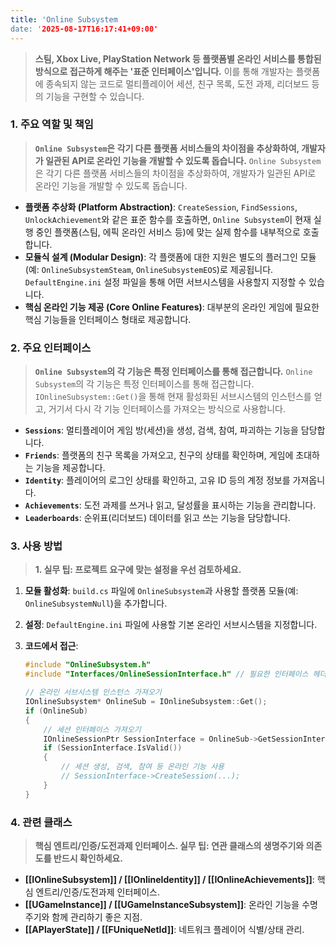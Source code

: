 ```yaml
---
title: 'Online Subsystem
date: '2025-08-17T16:17:41+09:00'
---
```




> **스팀, Xbox Live, PlayStation Network 등 플랫폼별 온라인 서비스를 통합된 방식으로 접근하게 해주는 '표준 인터페이스'입니다.** 이를 통해 개발자는 플랫폼에 종속되지 않는 코드로 멀티플레이어 세션, 친구 목록, 도전 과제, 리더보드 등의 기능을 구현할 수 있습니다.

### **1. 주요 역할 및 책임**
> **`Online Subsystem`은 각기 다른 플랫폼 서비스들의 차이점을 추상화하여, 개발자가 일관된 API로 온라인 기능을 개발할 수 있도록 돕습니다.**
`Online Subsystem`은 각기 다른 플랫폼 서비스들의 차이점을 추상화하여, 개발자가 일관된 API로 온라인 기능을 개발할 수 있도록 돕습니다.
* **플랫폼 추상화 (Platform Abstraction)**:
	`CreateSession`, `FindSessions`, `UnlockAchievement`와 같은 표준 함수를 호출하면, `Online Subsystem`이 현재 실행 중인 플랫폼(스팀, 에픽 온라인 서비스 등)에 맞는 실제 함수를 내부적으로 호출합니다.
* **모듈식 설계 (Modular Design)**:
	각 플랫폼에 대한 지원은 별도의 플러그인 모듈(예: `OnlineSubsystemSteam`, `OnlineSubsystemEOS`)로 제공됩니다. `DefaultEngine.ini` 설정 파일을 통해 어떤 서브시스템을 사용할지 지정할 수 있습니다.
* **핵심 온라인 기능 제공 (Core Online Features)**:
	대부분의 온라인 게임에 필요한 핵심 기능들을 인터페이스 형태로 제공합니다.

### **2. 주요 인터페이스**
> **`Online Subsystem`의 각 기능은 특정 인터페이스를 통해 접근합니다.**
`Online Subsystem`의 각 기능은 특정 인터페이스를 통해 접근합니다. `IOnlineSubsystem::Get()`을 통해 현재 활성화된 서브시스템의 인스턴스를 얻고, 거기서 다시 각 기능 인터페이스를 가져오는 방식으로 사용합니다.
* **`Sessions`**:
	멀티플레이어 게임 방(세션)을 생성, 검색, 참여, 파괴하는 기능을 담당합니다.
* **`Friends`**:
	플랫폼의 친구 목록을 가져오고, 친구의 상태를 확인하며, 게임에 초대하는 기능을 제공합니다.
* **`Identity`**:
	플레이어의 로그인 상태를 확인하고, 고유 ID 등의 계정 정보를 가져옵니다.
* **`Achievements`**:
	도전 과제를 쓰거나 읽고, 달성률을 표시하는 기능을 관리합니다.
* **`Leaderboards`**:
	순위표(리더보드) 데이터를 읽고 쓰는 기능을 담당합니다.

### **3. 사용 방법**
> **1. 실무 팁: 프로젝트 요구에 맞는 설정을 우선 검토하세요.**
1.  **모듈 활성화**:
	`build.cs` 파일에 `OnlineSubsystem`과 사용할 플랫폼 모듈(예: `OnlineSubsystemNull`)을 추가합니다.
2.  **설정**:
	`DefaultEngine.ini` 파일에 사용할 기본 온라인 서브시스템을 지정합니다.
    
3.  **코드에서 접근**:
	```cpp
    #include "OnlineSubsystem.h"
    #include "Interfaces/OnlineSessionInterface.h" // 필요한 인터페이스 헤더 포함
    
    // 온라인 서브시스템 인스턴스 가져오기
    IOnlineSubsystem* OnlineSub = IOnlineSubsystem::Get();
    if (OnlineSub)
    {
        // 세션 인터페이스 가져오기
        IOnlineSessionPtr SessionInterface = OnlineSub->GetSessionInterface();
        if (SessionInterface.IsValid())
        {
            // 세션 생성, 검색, 참여 등 온라인 기능 사용
            // SessionInterface->CreateSession(...);
        }
    }
    ```

### **4. 관련 클래스**
> **핵심 엔트리/인증/도전과제 인터페이스. 실무 팁: 연관 클래스의 생명주기와 의존도를 반드시 확인하세요.**
* **[[IOnlineSubsystem]] / [[IOnlineIdentity]] / [[IOnlineAchievements]]**:
	핵심 엔트리/인증/도전과제 인터페이스.
* **[[UGameInstance]] / [[UGameInstanceSubsystem]]**:
	온라인 기능을 수명주기와 함께 관리하기 좋은 지점.
* **[[APlayerState]] / [[FUniqueNetId]]**:
	네트워크 플레이어 식별/상태 관리.
